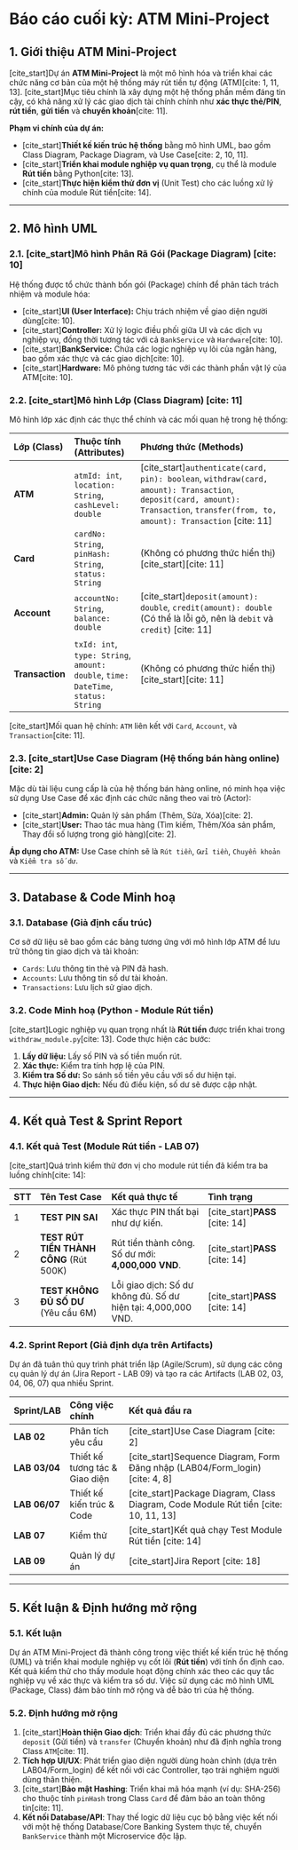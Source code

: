 # Báo cáo cuối kỳ: ATM Mini-Project

## 1. Giới thiệu ATM Mini-Project

[cite_start]Dự án **ATM Mini-Project** là một mô hình hóa và triển khai các chức năng cơ bản của một hệ thống máy rút tiền tự động (ATM)[cite: 1, 11, 13]. [cite_start]Mục tiêu chính là xây dựng một hệ thống phần mềm đáng tin cậy, có khả năng xử lý các giao dịch tài chính chính như **xác thực thẻ/PIN**, **rút tiền**, **gửi tiền** và **chuyển khoản**[cite: 11].

**Phạm vi chính của dự án:**
* [cite_start]**Thiết kế kiến trúc hệ thống** bằng mô hình UML, bao gồm Class Diagram, Package Diagram, và Use Case[cite: 2, 10, 11].
* [cite_start]**Triển khai module nghiệp vụ quan trọng**, cụ thể là module **Rút tiền** bằng Python[cite: 13].
* [cite_start]**Thực hiện kiểm thử đơn vị** (Unit Test) cho các luồng xử lý chính của module Rút tiền[cite: 14].

---

## 2. Mô hình UML

### 2.1. [cite_start]Mô hình Phân Rã Gói (Package Diagram) [cite: 10]

Hệ thống được tổ chức thành bốn gói (Package) chính để phân tách trách nhiệm và module hóa:
* [cite_start]**UI (User Interface):** Chịu trách nhiệm về giao diện người dùng[cite: 10].
* [cite_start]**Controller:** Xử lý logic điều phối giữa UI và các dịch vụ nghiệp vụ, đồng thời tương tác với cả `BankService` và `Hardware`[cite: 10].
* [cite_start]**BankService:** Chứa các logic nghiệp vụ lõi của ngân hàng, bao gồm xác thực và các giao dịch[cite: 10].
* [cite_start]**Hardware:** Mô phỏng tương tác với các thành phần vật lý của ATM[cite: 10].

### 2.2. [cite_start]Mô hình Lớp (Class Diagram) [cite: 11]

Mô hình lớp xác định các thực thể chính và các mối quan hệ trong hệ thống:

| Lớp (Class) | Thuộc tính (Attributes) | Phương thức (Methods) |
| :--- | :--- | :--- |
| **ATM** | `atmId: int`, `location: String`, `cashLevel: double` | [cite_start]`authenticate(card, pin): boolean`, `withdraw(card, amount): Transaction`, `deposit(card, amount): Transaction`, `transfer(from, to, amount): Transaction` [cite: 11] |
| **Card** | `cardNo: String`, `pinHash: String`, `status: String` | (Không có phương thức hiển thị) [cite_start][cite: 11] |
| **Account** | `accountNo: String`, `balance: double` | [cite_start]`deposit(amount): double`, `credit(amount): double` (Có thể là lỗi gõ, nên là `debit` và `credit`) [cite: 11] |
| **Transaction** | `txId: int`, `type: String`, `amount: double`, `time: DateTime`, `status: String` | (Không có phương thức hiển thị) [cite_start][cite: 11] |

[cite_start]Mối quan hệ chính: `ATM` liên kết với `Card`, `Account`, và `Transaction`[cite: 11].

### 2.3. [cite_start]Use Case Diagram (Hệ thống bán hàng online) [cite: 2]

Mặc dù tài liệu cung cấp là của hệ thống bán hàng online, nó minh họa việc sử dụng Use Case để xác định các chức năng theo vai trò (Actor):
* [cite_start]**Admin:** Quản lý sản phẩm (Thêm, Sửa, Xóa)[cite: 2].
* [cite_start]**User:** Thao tác mua hàng (Tìm kiếm, Thêm/Xóa sản phẩm, Thay đổi số lượng trong giỏ hàng)[cite: 2].

**Áp dụng cho ATM:** Use Case chính sẽ là `Rút tiền`, `Gửi tiền`, `Chuyển khoản` và `Kiểm tra số dư`.

---

## 3. Database & Code Minh hoạ

### 3.1. Database (Giả định cấu trúc)

Cơ sở dữ liệu sẽ bao gồm các bảng tương ứng với mô hình lớp ATM để lưu trữ thông tin giao dịch và tài khoản:
* `Cards`: Lưu thông tin thẻ và PIN đã hash.
* `Accounts`: Lưu thông tin số dư tài khoản.
* `Transactions`: Lưu lịch sử giao dịch.

### 3.2. Code Minh hoạ (Python - Module Rút tiền)

[cite_start]Logic nghiệp vụ quan trọng nhất là **Rút tiền** được triển khai trong `withdraw_module.py`[cite: 13]. Code thực hiện các bước:
1.  **Lấy dữ liệu:** Lấy số PIN và số tiền muốn rút.
2.  **Xác thực:** Kiểm tra tính hợp lệ của PIN.
3.  **Kiểm tra Số dư:** So sánh số tiền yêu cầu với số dư hiện tại.
4.  **Thực hiện Giao dịch:** Nếu đủ điều kiện, số dư sẽ được cập nhật.

---

## 4. Kết quả Test & Sprint Report

### 4.1. Kết quả Test (Module Rút tiền - LAB 07)

[cite_start]Quá trình kiểm thử đơn vị cho module rút tiền đã kiểm tra ba luồng chính[cite: 14]:

| STT | Tên Test Case | Kết quả thực tế | Tình trạng |
| :--- | :--- | :--- | :--- |
| 1 | **TEST PIN SAI** | Xác thực PIN thất bại như dự kiến. | [cite_start]**PASS** [cite: 14] |
| 2 | **TEST RÚT TIỀN THÀNH CÔNG** (Rút 500K) | Rút tiền thành công. Số dư mới: **4,000,000 VND**. | [cite_start]**PASS** [cite: 14] |
| 3 | **TEST KHÔNG ĐỦ SỐ DƯ** (Yêu cầu 6M) | Lỗi giao dịch: Số dư không đủ. Số dư hiện tại: 4,000,000 VND. | [cite_start]**PASS** [cite: 14] |

### 4.2. Sprint Report (Giả định dựa trên Artifacts)

Dự án đã tuân thủ quy trình phát triển lặp (Agile/Scrum), sử dụng các công cụ quản lý dự án (Jira Report - LAB 09) và tạo ra các Artifacts (LAB 02, 03, 04, 06, 07) qua nhiều Sprint.

| Sprint/LAB | Công việc chính | Kết quả đầu ra |
| :--- | :--- | :--- |
| **LAB 02** | Phân tích yêu cầu | [cite_start]Use Case Diagram [cite: 2] |
| **LAB 03/04** | Thiết kế tương tác & Giao diện | [cite_start]Sequence Diagram, Form Đăng nhập (LAB04/Form\_login) [cite: 4, 8] |
| **LAB 06/07** | Thiết kế kiến trúc & Code | [cite_start]Package Diagram, Class Diagram, Code Module Rút tiền [cite: 10, 11, 13] |
| **LAB 07** | Kiểm thử | [cite_start]Kết quả chạy Test Module Rút tiền [cite: 14] |
| **LAB 09** | Quản lý dự án | [cite_start]Jira Report [cite: 18] |

---

## 5. Kết luận & Định hướng mở rộng

### 5.1. Kết luận

Dự án ATM Mini-Project đã thành công trong việc thiết kế kiến trúc hệ thống (UML) và triển khai module nghiệp vụ cốt lõi (**Rút tiền**) với tính ổn định cao. Kết quả kiểm thử cho thấy module hoạt động chính xác theo các quy tắc nghiệp vụ về xác thực và kiểm tra số dư. Việc sử dụng các mô hình UML (Package, Class) đảm bảo tính mở rộng và dễ bảo trì của hệ thống.

### 5.2. Định hướng mở rộng

1.  [cite_start]**Hoàn thiện Giao dịch**: Triển khai đầy đủ các phương thức `deposit` (Gửi tiền) và `transfer` (Chuyển khoản) như đã định nghĩa trong Class `ATM`[cite: 11].
2.  **Tích hợp UI/UX**: Phát triển giao diện người dùng hoàn chỉnh (dựa trên LAB04/Form\_login) để kết nối với các Controller, tạo trải nghiệm người dùng thân thiện.
3.  [cite_start]**Bảo mật Hashing**: Triển khai mã hóa mạnh (ví dụ: SHA-256) cho thuộc tính `pinHash` trong Class `Card` để đảm bảo an toàn thông tin[cite: 11].
4.  **Kết nối Database/API**: Thay thế logic dữ liệu cục bộ bằng việc kết nối với một hệ thống Database/Core Banking System thực tế, chuyển `BankService` thành một Microservice độc lập.
